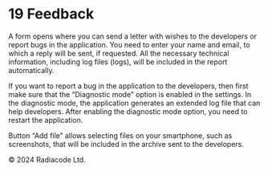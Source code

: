 # 19 Feedback

A form opens where you can send a letter with wishes to the developers or report bugs in the application. You need to enter your name and email, to which a reply will be sent, if requested. All the necessary technical information, including log files (logs), will be included in the report automatically.

If you want to report a bug in the application to the developers, then first make sure that the “Diagnostic mode” option is enabled in the settings. In the diagnostic mode, the application generates an extended log file that can help developers. After enabling the diagnostic mode option, you need to restart the application.

Button “Add file” allows selecting files on your smartphone, such as screenshots, that will be included in the archive sent to the developers.

© 2024 Radiacode Ltd.
